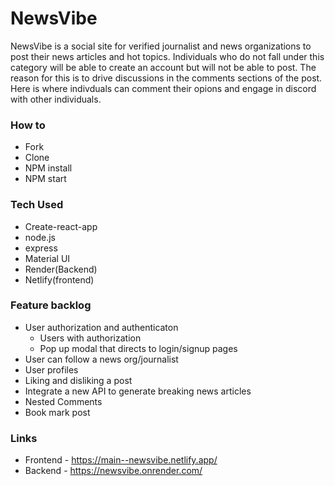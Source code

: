 # NewsVibe
NewsVibe is a social site for verified journalist and news organizations to post their news articles and hot topics. Individuals who do not fall under this category will be able to create an account but will not be able to post. The reason for this is to drive discussions in the comments sections of the post. Here is where indivduals can comment their opions and engage in discord with other individuals.  

### How to
* Fork
* Clone
* NPM install
* NPM start

### Tech Used
* Create-react-app
* node.js
* express
* Material UI
* Render(Backend)
* Netlify(frontend)

### Feature backlog
* User authorization and authenticaton
   * Users with authorization
   * Pop up modal that directs to login/signup pages
* User can follow a news org/journalist
* User profiles
* Liking and disliking a post
* Integrate a new API to generate breaking news articles
* Nested Comments
* Book mark post 

### Links
* Frontend - https://main--newsvibe.netlify.app/
* Backend - https://newsvibe.onrender.com/




